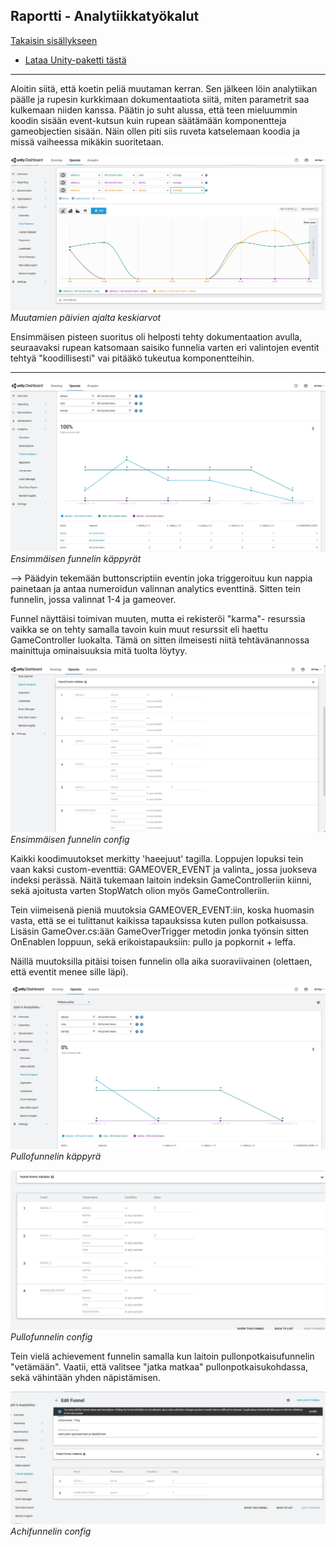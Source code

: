 ## Raportti - Analytiikkatyökalut

[Takaisin sisällykseen](https://github.com/Shinpai/Peliteknologia)

* [Lataa Unity-paketti tästä](https://github.com/Shinpai/Peliteknologia/raw/master/Sykli%206%20Analytiikka/Sykli6_project.zip)

---

Aloitin siitä, että koetin peliä muutaman kerran. Sen jälkeen löin analytiikan päälle ja rupesin kurkkimaan dokumentaatiota siitä, miten parametrit saa kulkemaan niiden kanssa. Päätin jo suht alussa, että teen mieluummin koodin sisään event-kutsun kuin rupean säätämään komponentteja gameobjectien sisään. Näin ollen piti siis ruveta katselemaan koodia ja missä vaiheessa mikäkin suoritetaan.

![pakollinen](img/s6_00.jpg)
*Muutamien päivien ajalta keskiarvot*

Ensimmäisen pisteen suoritus oli helposti tehty dokumentaation avulla, seuraavaksi rupean katsomaan saisiko funnelia varten eri valintojen eventit tehtyä "koodillisesti" vai pitääkö tukeutua komponentteihin. 

---

![funnel0](img/s6_01.jpg)
*Ensimmäisen funnelin käppyrät*

--> Päädyin tekemään buttonscriptiin eventin joka triggeroituu kun nappia painetaan ja antaa numeroidun valinnan analytics eventtinä. Sitten tein funnelin, jossa valinnat 1-4 ja gameover. 

Funnel näyttäisi toimivan muuten, mutta ei rekisteröi "karma"- resurssia vaikka se on tehty samalla tavoin kuin muut resurssit eli haettu GameController luokalta. Tämä on sitten ilmeisesti niitä tehtävänannossa mainittuja ominaisuuksia mitä tuolta löytyy. 

![funnel1](img/s6_02.jpg)
*Ensimmäisen funnelin config*

Kaikki koodimuutokset merkitty 'haeejuut' tagilla. Loppujen lopuksi tein vaan kaksi custom-eventtiä: GAMEOVER_EVENT ja valinta_ jossa juokseva indeksi perässä. Näitä tukemaan laitoin indeksin GameControlleriin kiinni, sekä ajoitusta varten StopWatch olion myös GameControlleriin.

Tein viimeisenä pieniä muutoksia GAMEOVER_EVENT:iin, koska huomasin vasta, että se ei tulittanut kaikissa tapauksissa kuten pullon potkaisussa. Lisäsin GameOver.cs:ään GameOverTrigger metodin jonka työnsin sitten OnEnablen loppuun, sekä erikoistapauksiin: pullo ja popkornit + leffa.

Näillä muutoksilla pitäisi toisen funnelin olla aika suoraviivainen (olettaen, että eventit menee sille läpi).

![funnel1](img/s6_03.jpg)
*Pullofunnelin käppyrä*

![funnel1](img/s6_04.jpg)
*Pullofunnelin config*

Tein vielä achievement funnelin samalla kun laitoin pullonpotkaisufunnelin "vetämään". Vaatii, että valitsee "jatka matkaa" pullonpotkaisukohdassa, sekä vähintään yhden näpistämisen.

![funnel1](img/s6_05.jpg)
*Achifunnelin config*



